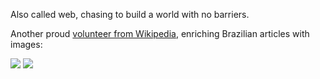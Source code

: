 Also called web, chasing to build a world with no barriers.

Another proud [volunteer from Wikipedia](https://commons.wikimedia.org/wiki/User:Webysther), enriching Brazilian articles with images:

[![](https://upload.wikimedia.org/wikipedia/commons/thumb/f/fc/Webysther_20170619072151_-_Pedra_do_ba%C3%BA_e_a_direita_Vale_do_Paiol_Grande.jpg/1280px-Webysther_20170619072151_-_Pedra_do_ba%C3%BA_e_a_direita_Vale_do_Paiol_Grande.jpg)](https://commons.wikimedia.org/wiki/File:Webysther_20170619072151_-_Pedra_do_ba%C3%BA_e_a_direita_Vale_do_Paiol_Grande.jpg)
[![](https://upload.wikimedia.org/wikipedia/commons/thumb/4/43/Webysther_20190304151621_-_Parque_da_Independ%C3%AAncia.jpg/1280px-Webysther_20190304151621_-_Parque_da_Independ%C3%AAncia.jpg)](https://commons.wikimedia.org/wiki/File:Webysther_20190304151621_-_Parque_da_Independ%C3%AAncia.jpg)
